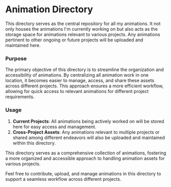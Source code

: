 # Animation Directory

This directory serves as the central repository for all my animations. It not only houses the animations I'm currently working on but also acts as the storage space for animations relevant to various projects. Any animations pertinent to other ongoing or future projects will be uploaded and maintained here.

### Purpose

The primary objective of this directory is to streamline the organization and accessibility of animations. By centralizing all animation work in one location, it becomes easier to manage, access, and share these assets across different projects. This approach ensures a more efficient workflow, allowing for quick access to relevant animations for different project requirements.

### Usage

1. **Current Projects**: All animations being actively worked on will be stored here for easy access and management.
2. **Cross-Project Assets**: Any animations relevant to multiple projects or shared among different endeavors will also be uploaded and maintained within this directory.

This directory serves as a comprehensive collection of animations, fostering a more organized and accessible approach to handling animation assets for various projects.

Feel free to contribute, upload, and manage animations in this directory to support a seamless workflow across different projects.
